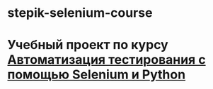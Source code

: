 # stepik-selenium-course

# Учебный проект по курсу [Автоматизация тестирования с помощью Selenium и Python](https://stepik.org/course/575)
